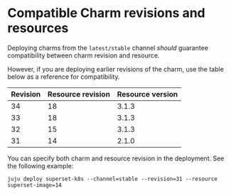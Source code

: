 # Compatible Charm revisions and resources

Deploying charms from the `latest/stable` channel *should* guarantee 
compatibility between charm revision and resource.

However, if you are deploying earlier revisions of the charm,
use the table below as a reference for compatibility.


| Revision | Resource revision | Resource version |
|----------|-------------------|------------------|
| 34       | 18                | 3.1.3            |
| 33       | 18                | 3.1.3            |
| 32       | 15                | 3.1.3            |
| 31       | 14                | 2.1.0            |

You can specify both charm and resource revision in the deployment. See the following example:

```
juju deploy superset-k8s --channel=stable --revision=31 --resource superset-image=14
```
